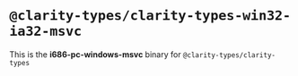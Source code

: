 # `@clarity-types/clarity-types-win32-ia32-msvc`

This is the **i686-pc-windows-msvc** binary for `@clarity-types/clarity-types`
